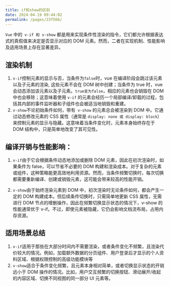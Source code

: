 ```yaml
---
title: if和show的区别
date: 2024-04-19 09:44:02
permalink: /pages/23f566/
---
```


`Vue` 中的` v-if 和 v-show` 都是用来实现条件性渲染的指令，它们都允许根据表达式的真假值来决定是否显示对应的 DOM 元素。然而，二者在实现机制、性能影响及适用场景上存在显著差异。

## 渲染机制

1. `v-if`控制元素的显示与否，当条件为`false`时，vue 在编译阶段会跳过该元素以及子元素的渲染, 这些元素不会在 DOM 树中创建；当条件为 true 时，vue 会动态添加该元素以及子元素。`true变为false`，相应的元素也会销毁在 DOM 中也会移除；这意味着使用 `v-if` 的元素会经历一个局部编译/卸载的过程，包括其内部的事件监听器和子组件也会被适当地销毁和重建。
2. `v-show`不论初始条件如何，带有` v-show` 的元素总会被渲染到 DOM 中。它通过动态修改元素的 CSS 属性（通常是 `display: none 或 display: block`）来控制元素的显示与隐藏。这意味着当条件变化时，元素本身始终存在于 DOM 结构中，只是简单地改变了其可见性。

## 编译开销与性能影响：

1. `v-if`由于它会根据条件动态地添加或删除 DOM 元素，因此在初次渲染时，如果条件为 false，可以节省不必要的 DOM 构建和渲染成本。对于复杂的元素或组件，这种策略能更高效地利用资源。然而，当条件频繁切换时，每次切换都需要重新编译、创建或销毁元素，这可能会带来较高的性能开销。

2. `v-show`由于始终渲染元素到 DOM 中，初次渲染时无论条件如何，都会产生一定的 DOM 构建成本。但后续条件切换时，只需简单地更新 CSS 属性，无需进行 DOM 节点的增删操作，因此在频繁切换显示状态的情况下，v-show 的性能通常优于 v-if。不过，即使元素被隐藏，它仍会影响文档流布局，占用内存资源。

## 适用场景总结

1. `v-if`适用于那些在大部分时间内不需要渲染，或者条件变化不频繁，且渲染代价较大的情况。例如，加载额外数据的分页组件、用户登录后才显示的个人资料区域、根据权限控制的高级功能模块等
2. `v-show`适合于条件变化频繁，且元素本身相对简单，或者切换显示状态的开销远小于 DOM 操作的情况。比如，用户交互频繁的切换按钮、滑动展开/收起的内容区域、切换不同视图的同一部分 UI 元素等。
